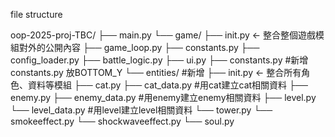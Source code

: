 file structure

oop-2025-proj-TBC/
├── main.py
└── game/
├── init.py ← 整合整個遊戲模組對外的公開內容
├── game_loop.py
├── constants.py
├── config_loader.py
├── battle_logic.py
├── ui.py
├── constants.py #新增constants.py 放BOTTOM_Y
└── entities/ #新增
├── init.py ← 整合所有角色、資料等模組
├── cat.py
├── cat_data.py #用cat建立cat相關資料
├── enemy.py
├── enemy_data.py #用enemy建立enemy相關資料
├── level.py
└── level_data.py #用level建立level相關資料
└── tower.py
└── smokeeffect.py
└── shockwaveeffect.py
└── soul.py

